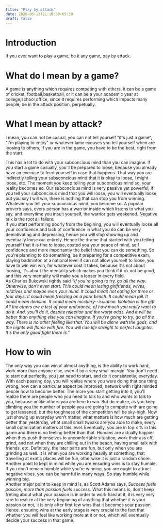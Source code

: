 ```yaml
---
title: "Play by attack"
date: 2020-05-13T21:10:50+05:30
draft: false
---
```

# Introduction
If you ever want to play a game, be it any game, pay by attack. 
# What do I mean by a game?  
A game is anything which requires competing with others, it can be a game of cricket, football,basketball, or it can be a your academic year at college,school,office, since it requires performing which impacts many people, be in the attack position, perpetually.  
# What I mean by attack?  
I mean, you can not be casual, you can not tell yourself "it's just a game", "I'm playing to enjoy" or whatever lame excuses you tell yourself when are loosing to others, if you are in the game, you have to be the best, right from the start.  

This has a lot to do with your subconcious mind than you can imagine. If you start a game casually, you'll be prepared to loose, because you already have an execuse to feed yourself in case that happens. That way you are indirectly telling your subsconcious mind that it is okay to loose, I might loose, etc. The moment you keep telling your subconcious mind so, your reality becomes so. Our subconcious mind is very passive yet powerful, if you tell your subconcious mind that you will loose, you will eventually loose, but you say I will win, there is nothing that can stop you from winning. Whatever you tell your subconcious mind, you become so. A popular proverb says, every person has a warrior inside which listens to what you say, and everytime you insult yourself, the warrior gets weakened. Negative talk is the root all failure.  
If you start performing poorly from the begining, you will eventually loose all your confidence and lack of confidence in what you do can be very demotivating and depressing, hence you will stop showing up and eventually loose out entirely. Hence the drame that started with you telling yourself that it is fine to loose, costed you your peace of mind, self confidence and more importantly the belief that you can do something. So you're planning to do something, be it preparing for a competitive exam, playing badminton at a national level if can not allow yourself to loose, you have to win win win, for whatever cost it takes, because it's not about loosing, it's about the mentality which makes you think if it ok not be good, and this very mentality will make you a looser in every field.  
As Charles Bukowski rightly said
	*“If you're going to try, go all the way. Otherwise, don't even start. This could mean losing girlfriends, wives, relatives and maybe even your mind. It could mean not eating for three or four days. It could mean freezing on a park bench. It could mean jail. It could mean derision. It could mean mockery--isolation. Isolation is the gift. All the others are a test of your endurance, of how much you really want to do it. And, you'll do it, despite rejection and the worst odds. And it will be better than anything else you can imagine. If you're going to try, go all the way. There is no other feeling like that. You will be alone with the gods, and the nights will flame with fire. You will ride life straight to perfect laughter. It's the only good fight there is.”*  

# How to win  
The only way you can win at almost anything, is the ability to work hard, work more than anyone else, even if by a very small margin. You don't need to start out perfectly, you just need to start, and do it consistently, everyday. With each passing day, you will realise where you were doing that one thing wrong, how can a particular aspect be improved, network with right minded people how to become better. The more you start getting into it, you'll realize there are people who you need to talk to and who wants to talk to you, because unlike others you are here to win. But do realize, as you keep climbing you the number of people you are going to compete with are going to get lessened, but the toughness of the competition will be sky-high. Now just showig up everyday won't matter, what matters is how much are getting better than yesterday, what small small tweaks are you able to make, every small optimization matters at this level. Eventually, you are in top x % in this game and there is no feeling better than that. Humans are actually happier when they push themselves to uncomfortable situation, work their ass off, grind, and not when they are chilling out in the beach, having small talk with friends, etc. Definitely, the later parts are fun, but only when you are grinding as well. It is when you are working heavily at something,  that travelling at exotic places will be fun, otherwise it is just a random chore. Another point to kept in mind while you are ensuring wins is to stay humble. If you don't remain humble while you're winning, you are ought to attract negative vibes, you can be harmful in many ways. So stay humble while winning big.     
Another major point to keep in mind is, as Scott Adams says, *Success fuels passion, more than passion fuels success*. What this means is, don't keep freting about what your passion is in order to work hard at it, it is very very rare to realize at the very beginning of anything that whether it is your passion or not, it is only after first few wins that it becomes your passion. Hence, ensuring wins at the early stage is very crucial to the fact that whether you will feel like working more at it or not, which will eventually decide your success in that game. 

